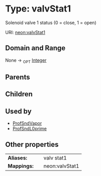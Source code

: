 
# Type: valvStat1


Solenoid valve 1 status (0 = close, 1 = open)

URI: [neon:valvStat1](https://data.neonscience.org/valvStat1)


## Domain and Range

None ->  <sub>OPT</sub> [Integer](types/Integer.md)

## Parents


## Children


## Used by

 * [ProfSndVapor](ProfSndVapor.md)
 * [ProfSndL0prime](ProfSndL0prime.md)

## Other properties

|  |  |  |
| --- | --- | --- |
| **Aliases:** | | valv stat1 |
| **Mappings:** | | neon:valvStat1 |

